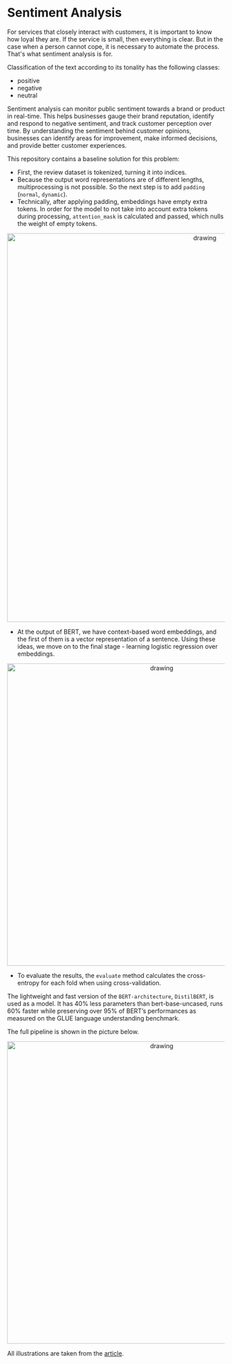 # Sentiment Analysis

For services that closely interact with customers, it is important to know how loyal they are. If the service is small, then everything is clear. But in the case when a person cannot cope, it is necessary to automate the process. That's what sentiment analysis is for.

Classification of the text according to its tonality has the following classes:
* positive
* negative
* neutral

Sentiment analysis can monitor public sentiment towards a brand or product in real-time. This helps businesses gauge their brand reputation, identify and respond to negative sentiment, and track customer perception over time.
By understanding the sentiment behind customer opinions, businesses can identify areas for improvement, make informed decisions, and provide better customer experiences.

This repository contains a baseline solution for this problem:
* First, the review dataset is tokenized, turning it into indices.
* Because the output word representations are of different lengths, multiprocessing is not possible. So the next step is to add `padding` (`normal`, `dynamic`).
* Technically, after applying padding, embeddings have empty extra tokens. In order for the model to not take into account extra tokens during processing, `attention_mask` is calculated and passed, which nulls the weight of empty tokens.

<p align="center">
<img src="https://github.com/UFOjw/Pet-projects/assets/95556055/1966e23a-e012-48d6-8dbf-b6bc4f3409ea" alt="drawing" width="900"/>
</p>

* At the output of BERT, we have context-based word embeddings, and the first of them is a vector representation of a sentence. Using these ideas, we move on to the final stage - learning logistic regression over embeddings.

<p align="center">
<img src="https://github.com/UFOjw/Pet-projects/assets/95556055/942e0107-8069-4004-bac0-884428ca6514" alt="drawing" width="700"/>
</p>

* To evaluate the results, the `evaluate` method calculates the cross-entropy for each fold when using cross-validation.

The lightweight and fast version of the `BERT-architecture`, `DistilBERT`, is used as a model. It has 40% less parameters than bert-base-uncased, runs 60% faster while preserving over 95% of BERT’s performances as measured on the GLUE language understanding benchmark.

The full pipeline is shown in the picture below.

<p align="center">
<img src="https://jalammar.github.io/images/distilBERT/bert-model-calssification-output-vector-cls.png" alt="drawing" width="700"/>
</p>

All illustrations are taken from the [article](https://jalammar.github.io/a-visual-guide-to-using-bert-for-the-first-time/).
